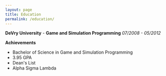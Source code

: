 ```yaml
---
layout: page
title: Education
permalink: /education/
---
```


**DeVry University** - **Game and Simulation Programming**
*07/2008 - 05/2012*

**Achievements**
* Bachelor of Science in Game and Simulation Programming
* 3.95 GPA
* Dean's List
* Alpha Sigma Lambda